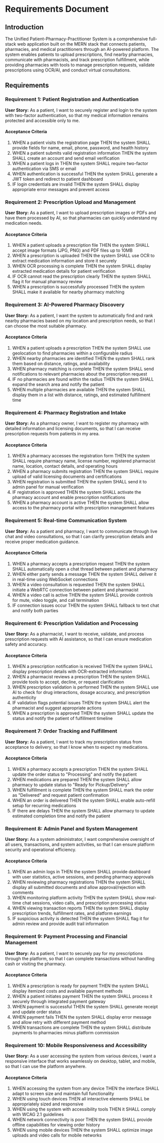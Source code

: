 # Requirements Document

## Introduction

The Unified Patient-Pharmacy-Practitioner System is a comprehensive full-stack web application built on the MERN stack that connects patients, pharmacies, and medical practitioners through an AI-powered platform. The system enables patients to upload prescriptions, find nearby pharmacies, communicate with pharmacists, and track prescription fulfillment, while providing pharmacies with tools to manage prescription requests, validate prescriptions using OCR/AI, and conduct virtual consultations.

## Requirements

### Requirement 1: Patient Registration and Authentication

**User Story:** As a patient, I want to securely register and login to the system with two-factor authentication, so that my medical information remains protected and accessible only to me.

#### Acceptance Criteria

1. WHEN a patient visits the registration page THEN the system SHALL provide fields for name, email, phone, password, and health history
2. WHEN a patient submits valid registration information THEN the system SHALL create an account and send email verification
3. WHEN a patient logs in THEN the system SHALL require two-factor authentication via SMS or email
4. WHEN authentication is successful THEN the system SHALL generate a JWT token and redirect to patient dashboard
5. IF login credentials are invalid THEN the system SHALL display appropriate error messages and prevent access

### Requirement 2: Prescription Upload and Management

**User Story:** As a patient, I want to upload prescription images or PDFs and have them processed by AI, so that pharmacies can quickly understand my medication needs.

#### Acceptance Criteria

1. WHEN a patient uploads a prescription file THEN the system SHALL accept image formats (JPG, PNG) and PDF files up to 10MB
2. WHEN a prescription is uploaded THEN the system SHALL use OCR to extract medication information and store it securely
3. WHEN OCR processing is complete THEN the system SHALL display extracted medication details for patient verification
4. IF OCR cannot read the prescription clearly THEN the system SHALL flag it for manual pharmacy review
5. WHEN a prescription is successfully processed THEN the system SHALL make it available for nearby pharmacy matching

### Requirement 3: AI-Powered Pharmacy Discovery

**User Story:** As a patient, I want the system to automatically find and rank nearby pharmacies based on my location and prescription needs, so that I can choose the most suitable pharmacy.

#### Acceptance Criteria

1. WHEN a patient uploads a prescription THEN the system SHALL use geolocation to find pharmacies within a configurable radius
2. WHEN nearby pharmacies are identified THEN the system SHALL rank them based on distance, ratings, and availability
3. WHEN pharmacy matching is complete THEN the system SHALL send notifications to relevant pharmacies about the prescription request
4. IF no pharmacies are found within the radius THEN the system SHALL expand the search area and notify the patient
5. WHEN multiple pharmacies are available THEN the system SHALL display them in a list with distance, ratings, and estimated fulfillment time

### Requirement 4: Pharmacy Registration and Intake

**User Story:** As a pharmacy owner, I want to register my pharmacy with detailed information and licensing documents, so that I can receive prescription requests from patients in my area.

#### Acceptance Criteria

1. WHEN a pharmacy accesses the registration form THEN the system SHALL require pharmacy name, license number, registered pharmacist name, location, contact details, and operating hours
2. WHEN a pharmacy submits registration THEN the system SHALL require upload of valid licensing documents and certifications
3. WHEN registration is submitted THEN the system SHALL send it to admin panel for manual verification
4. IF registration is approved THEN the system SHALL activate the pharmacy account and enable prescription notifications
5. WHEN a pharmacy account is active THEN the system SHALL allow access to the pharmacy portal with prescription management features

### Requirement 5: Real-time Communication System

**User Story:** As a patient and pharmacy, I want to communicate through live chat and video consultations, so that I can clarify prescription details and receive proper medication guidance.

#### Acceptance Criteria

1. WHEN a pharmacy accepts a prescription request THEN the system SHALL automatically open a chat thread between patient and pharmacy
2. WHEN either party sends a message THEN the system SHALL deliver it in real-time using WebSocket connections
3. WHEN a video consultation is requested THEN the system SHALL initiate a WebRTC connection between patient and pharmacist
4. WHEN a video call is active THEN the system SHALL provide controls for mute, video toggle, and call termination
5. IF connection issues occur THEN the system SHALL fallback to text chat and notify both parties

### Requirement 6: Prescription Validation and Processing

**User Story:** As a pharmacist, I want to receive, validate, and process prescription requests with AI assistance, so that I can ensure medication safety and accuracy.

#### Acceptance Criteria

1. WHEN a prescription notification is received THEN the system SHALL display prescription details with OCR-extracted information
2. WHEN a pharmacist reviews a prescription THEN the system SHALL provide tools to accept, decline, or request clarification
3. WHEN prescription validation is performed THEN the system SHALL use AI to check for drug interactions, dosage accuracy, and prescription authenticity
4. IF validation flags potential issues THEN the system SHALL alert the pharmacist and suggest appropriate actions
5. WHEN a prescription is approved THEN the system SHALL update the status and notify the patient of fulfillment timeline

### Requirement 7: Order Tracking and Fulfillment

**User Story:** As a patient, I want to track my prescription status from acceptance to delivery, so that I know when to expect my medications.

#### Acceptance Criteria

1. WHEN a pharmacy accepts a prescription THEN the system SHALL update the order status to "Processing" and notify the patient
2. WHEN medications are prepared THEN the system SHALL allow pharmacy to update status to "Ready for Pickup/Delivery"
3. WHEN fulfillment is complete THEN the system SHALL mark the order as "Delivered" and request patient confirmation
4. WHEN an order is delivered THEN the system SHALL enable auto-refill setup for recurring medications
5. IF there are delays THEN the system SHALL allow pharmacy to update estimated completion time and notify the patient

### Requirement 8: Admin Panel and System Management

**User Story:** As a system administrator, I want comprehensive oversight of all users, transactions, and system activities, so that I can ensure platform security and operational efficiency.

#### Acceptance Criteria

1. WHEN an admin logs in THEN the system SHALL provide dashboard with user statistics, active sessions, and pending pharmacy approvals
2. WHEN reviewing pharmacy registrations THEN the system SHALL display all submitted documents and allow approval/rejection with comments
3. WHEN monitoring platform activity THEN the system SHALL show real-time chat sessions, video calls, and prescription processing status
4. WHEN viewing transaction reports THEN the system SHALL display prescription trends, fulfillment rates, and platform earnings
5. IF suspicious activity is detected THEN the system SHALL flag it for admin review and provide audit trail information

### Requirement 9: Payment Processing and Financial Management

**User Story:** As a patient, I want to securely pay for my prescriptions through the platform, so that I can complete transactions without handling cash or visiting the pharmacy.

#### Acceptance Criteria

1. WHEN a prescription is ready for payment THEN the system SHALL display itemized costs and available payment methods
2. WHEN a patient initiates payment THEN the system SHALL process it securely through integrated payment gateway
3. WHEN payment is successful THEN the system SHALL generate receipt and update order status
4. WHEN payment fails THEN the system SHALL display error message and allow retry with different payment method
5. WHEN transactions are complete THEN the system SHALL distribute payments to pharmacies minus platform commission

### Requirement 10: Mobile Responsiveness and Accessibility

**User Story:** As a user accessing the system from various devices, I want a responsive interface that works seamlessly on desktop, tablet, and mobile, so that I can use the platform anywhere.

#### Acceptance Criteria

1. WHEN accessing the system from any device THEN the interface SHALL adapt to screen size and maintain full functionality
2. WHEN using touch devices THEN all interactive elements SHALL be appropriately sized and responsive
3. WHEN using the system with accessibility tools THEN it SHALL comply with WCAG 2.1 guidelines
4. WHEN network connectivity is poor THEN the system SHALL provide offline capabilities for viewing order history
5. WHEN using mobile devices THEN the system SHALL optimize image uploads and video calls for mobile networks